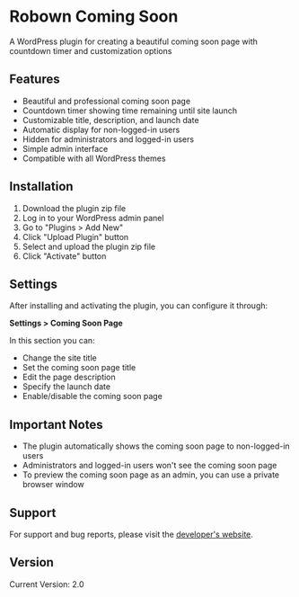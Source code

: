 # Robown Coming Soon

A WordPress plugin for creating a beautiful coming soon page with countdown timer and customization options

## Features

- Beautiful and professional coming soon page
- Countdown timer showing time remaining until site launch
- Customizable title, description, and launch date
- Automatic display for non-logged-in users
- Hidden for administrators and logged-in users
- Simple admin interface
- Compatible with all WordPress themes

## Installation

1. Download the plugin zip file
2. Log in to your WordPress admin panel
3. Go to "Plugins > Add New"
4. Click "Upload Plugin" button
5. Select and upload the plugin zip file
6. Click "Activate" button

## Settings

After installing and activating the plugin, you can configure it through:

**Settings > Coming Soon Page**

In this section you can:
- Change the site title
- Set the coming soon page title
- Edit the page description
- Specify the launch date
- Enable/disable the coming soon page

## Important Notes

- The plugin automatically shows the coming soon page to non-logged-in users
- Administrators and logged-in users won't see the coming soon page
- To preview the coming soon page as an admin, you can use a private browser window

## Support

For support and bug reports, please visit the [developer's website](https://mortezalotfi.com).

## Version
Current Version: 2.0 